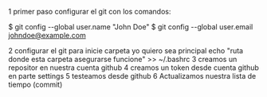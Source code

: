1 primer paso configurar el git con los comandos:

$ git config --global user.name "John Doe"
$ git config --global user.email johndoe@example.com

2 configurar el git para inicie carpeta yo quiero sea principal
echo "ruta donde esta carpeta asegurarse funcione" >> ~/.bashrc
3 creamos un repositor en nuestra cuenta github
4 creamos un token desde cuenta github en parte settings 
5 testeamos desde github
6 Actualizamos nuestra lista de tiempo (commit)
